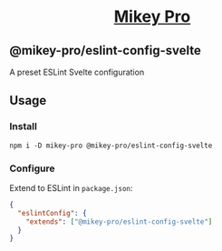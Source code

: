 <div width="100%" align="center">
  <h1>
    <a href="https://github.com/chiefmikey/mikey-pro">
      <b>Mikey Pro</b>
    </a>
  </h1>
</div>

## **@mikey-pro/eslint-config-svelte**

A preset ESLint Svelte configuration

## Usage

### Install

```shell
npm i -D mikey-pro @mikey-pro/eslint-config-svelte
```

### Configure

Extend to ESLint in `package.json`:

```json
{
  "eslintConfig": {
    "extends": ["@mikey-pro/eslint-config-svelte"]
  }
}
```
